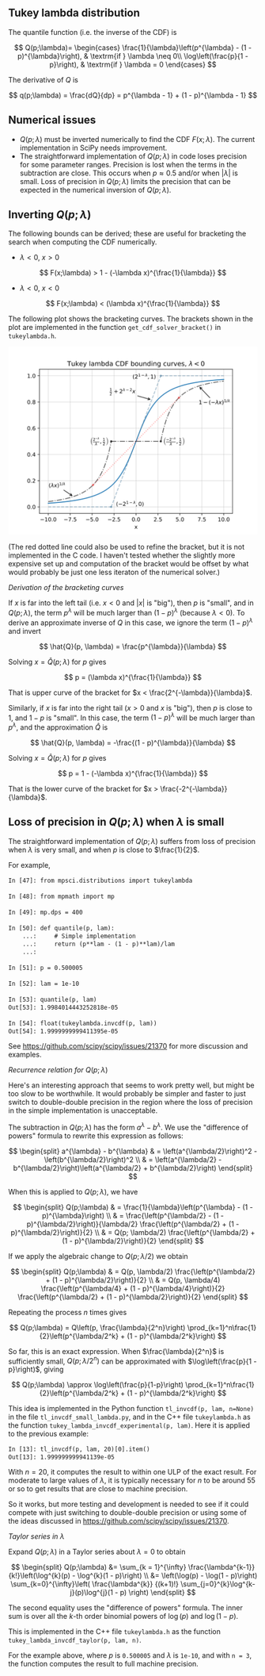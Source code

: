 Tukey lambda distribution
-------------------------

The quantile function (i.e. the inverse of the CDF) is

$$
Q(p;\lambda)= 
  \begin{cases}
    \frac{1}{\lambda}\left(p^{\lambda} - (1 - p)^{\lambda}\right),  & \textrm{if } \lambda \neq 0\\
    \log\left(\frac{p}{1 - p}\right),                               & \textrm{if } \lambda = 0
  \end{cases}
$$

The derivative of $Q$ is

$$
q(p;\lambda) = \frac{dQ}{dp} = p^{\lambda - 1} + (1 - p)^{\lambda - 1}
$$

Numerical issues
----------------
* $Q(p;\lambda)$ must be inverted numerically to find the CDF $F(x; \lambda)$.
  The current implementation in SciPy needs improvement.
* The straightforward implementation of $Q(p;\lambda)$ in code loses precision
  for some parameter ranges.  Precision is lost when the terms in the subtraction
  are close.  This occurs when $p \approx 0.5$ and/or when $|\lambda|$ is small.
  Loss of precision in $Q(p;\lambda)$ limits the precision that can be expected
  in the numerical inversion of $Q(p;\lambda)$.


Inverting $Q(p;\lambda)$
------------------------

The following bounds can be derived; these are useful for bracketing the search
when computing the CDF numerically.

* $\lambda < 0$, $x > 0$

$$
    F(x;\lambda) > 1 - (-\lambda x)^{\frac{1}{\lambda}}
$$

* $\lambda < 0$, $x < 0$

$$
    F(x;\lambda) < (\lambda x)^{\frac{1}{\lambda}}
$$

The following plot shows the bracketing curves.  The brackets shown in the
plot are implemented in the function `get_cdf_solver_bracket()` in `tukeylambda.h`.

![CDF bracketing curves](https://github.com/WarrenWeckesser/experiments/blob/main/c++/boost/tukeylambda/cdf_curves.svg)

(The red dotted line could also be used to refine the bracket, but it is
not implemented in the C code.  I haven't tested whether the slightly more
expensive set up and computation of the bracket would be offset by what
would probably be just one less iteraton of the numerical solver.)

*Derivation of the bracketing curves*

If $x$ is far into the left tail (i.e. $x < 0$ and $|x|$ is "big"), then $p$ is "small",
and in $Q(p;\lambda)$, the term $p^{\lambda}$ will be much larger than $(1 - p)^{\lambda}$ (because $\lambda < 0$).  To derive an approximate inverse of $Q$ in this case, we ignore
the term $(1 - p)^{\lambda}$ and invert

$$
  \hat{Q}(p, \lambda) = \frac{p^{\lambda}}{\lambda}
$$

Solving $x = \hat{Q}(p;\lambda)$ for $p$ gives

$$
    p = (\lambda x)^{\frac{1}{\lambda}}
$$

That is upper curve of the bracket for $x < \frac{2^{-\lambda}}{\lambda}$.

Similarly, if $x$ is far into the right tail ($x > 0$ and $x$ is "big"), then $p$
is close to $1$, and $1 - p$ is "small". In this case, the term $(1 - p)^{\lambda}$
will be much larger than $p^{\lambda}$, and the approximation $\hat{Q}$ is

$$
  \hat{Q}(p, \lambda) = -\frac{(1 - p)^{\lambda}}{\lambda}
$$

Solving $x = \hat{Q}(p;\lambda)$ for $p$ gives

$$
    p = 1 - (-\lambda x)^{\frac{1}{\lambda}}
$$

That is the lower curve of the bracket for $x > \frac{-2^{-\lambda}}{\lambda}$.


Loss of precision in $Q(p; \lambda)$ when $\lambda$ is small
------------------------------------------------------------

The straightforward implementation of $Q(p; \lambda)$ suffers
from loss of precision when $\lambda$ is very small, and when $p$ is
close to $\frac{1}{2}$.

For example,

```
In [47]: from mpsci.distributions import tukeylambda

In [48]: from mpmath import mp

In [49]: mp.dps = 400

In [50]: def quantile(p, lam):
    ...:     # Simple implementation
    ...:     return (p**lam - (1 - p)**lam)/lam
    ...: 

In [51]: p = 0.500005

In [52]: lam = 1e-10

In [53]: quantile(p, lam)
Out[53]: 1.9984014443252818e-05

In [54]: float(tukeylambda.invcdf(p, lam))
Out[54]: 1.9999999999411395e-05
```

See https://github.com/scipy/scipy/issues/21370 for more discussion
and examples.

*Recurrence relation for* $Q(p;\lambda)$

Here's an interesting approach that seems to work pretty well,
but might be too slow to be worthwhile.  It would probably be simpler
and faster to just switch to double-double precision in the region
where the loss of precision in the simple implementation is
unacceptable.

The subtraction in $Q(p;\lambda)$ has the form $a^{\lambda} - b^{\lambda}$.
We use the "difference of powers" formula to rewrite this expression as follows:

$$
\begin{split}
a^{\lambda} - b^{\lambda}
  & = \left(a^{\lambda/2}\right)^2 - \left(b^{\lambda/2}\right)^2 \\
  & = \left(a^{\lambda/2} - b^{\lambda/2}\right)\left(a^{\lambda/2} + b^{\lambda/2}\right)
\end{split}
$$

When this is applied to $Q(p;\lambda)$, we have

$$
\begin{split}
Q(p;\lambda)
  & =  \frac{1}{\lambda}\left(p^{\lambda} - (1 - p)^{\lambda}\right) \\
  & = \frac{\left(p^{\lambda/2} - (1 - p)^{\lambda/2}\right)}{\lambda/2}
      \frac{\left(p^{\lambda/2} + (1 - p)^{\lambda/2}\right)}{2} \\
  & = Q(p; \lambda/2) \frac{\left(p^{\lambda/2} + (1 - p)^{\lambda/2}\right)}{2}
\end{split}
$$

If we apply the algebraic change to $Q(p; \lambda/2)$ we obtain

$$
\begin{split}
Q(p;\lambda)
  & = Q(p, \lambda/2) \frac{\left(p^{\lambda/2} + (1 - p)^{\lambda/2}\right)}{2} \\
  & = Q(p, \lambda/4) \frac{\left(p^{\lambda/4} + (1 - p)^{\lambda/4}\right)}{2}
                      \frac{\left(p^{\lambda/2} + (1 - p)^{\lambda/2}\right)}{2}
\end{split}
$$

Repeating the process $n$ times gives

$$
Q(p;\lambda)
  = Q\left(p, \frac{\lambda}{2^n}\right) \prod_{k=1}^n\frac{1}{2}\left(p^{\lambda/2^k} + (1 - p)^{\lambda/2^k}\right)
$$

So far, this is an exact expression. When $\frac{\lambda}{2^n}$ is sufficiently small,
$Q(p;\lambda/2^n)$ can be approximated with $\log\left(\frac{p}{1 - p}\right)$,
giving

$$
Q(p;\lambda) \approx 
   \log\left(\frac{p}{1-p}\right)
   \prod_{k=1}^n\frac{1}{2}\left(p^{\lambda/2^k} + (1 - p)^{\lambda/2^k}\right)
$$

This idea is implemented in the Python function `tl_invcdf(p, lam, n=None)`
in the file `tl_invcdf_small_lambda.py`, and in the C++ file `tukeylambda.h` as
the function `tukey_lambda_invcdf_experimental(p, lam)`.
Here it is applied to the previous example:

```
In [13]: tl_invcdf(p, lam, 20)[0].item()
Out[13]: 1.999999999941139e-05
```

With $n=20$, it computes the result to within one ULP of the exact result.
For moderate to large values of $\lambda$, it is typically necessary for $n$
to be around 55 or so to get results that are close to machine precision.

So it works, but more testing and development is needed to see if
it could compete with just switching to double-double precision or using
some of the ideas discussed in https://github.com/scipy/scipy/issues/21370.

*Taylor series in* $\lambda$

Expand $Q(p;\lambda)$ in a Taylor series about $\lambda = 0$ to obtain

$$
\begin{split}
Q(p;\lambda)
    &= \sum_{k = 1}^{\infty} \frac{\lambda^{k-1}}{k!}\left(\log^{k}(p) - \log^{k}(1 - p)\right) \\
    &= \left(\log(p) - \log(1 - p)\right)
        \sum_{k=0}^{\infty}\left(
                             \frac{\lambda^{k}}
                                  {(k+1)!}
                             \sum_{j=0}^{k}\log^{k-j}(p)\log^{j}(1 - p)
                           \right)
\end{split}
$$

The second equality uses the "difference of powers" formula.
The inner sum is over all the $k$-th order binomial powers of $\log(p)$ and $\log(1 - p)$.

This is implemented in the C++ file `tukeylambda.h` as
the function `tukey_lambda_invcdf_taylor(p, lam, n)`.

For the example above, where $p$ is `0.500005` and $\lambda$ is `1e-10`, and with
`n = 3`, the function computes the result to full machine precision.